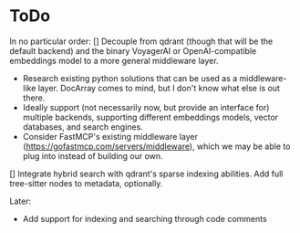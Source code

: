 <!--
SPDX-FileCopyrightText: 2025 Knitli Inc.
SPDX-FileContributor: Adam Poulemanos <adam@knit.li>

SPDX-License-Identifier: MIT OR Apache-2.0
-->

# ToDo

In no particular order:
[] Decouple from qdrant (though that will be the default backend) and the binary VoyagerAI or OpenAI-compatible embeddings model to a more general middleware layer.
   - Research existing python solutions that can be used as a middleware-like layer. DocArray comes to mind, but I don't know what else is out there.
   - Ideally support (not necessarily now, but provide an interface for) multiple backends, supporting different embeddings models, vector databases, and search engines.
   - Consider FastMCP's existing middleware layer (https://gofastmcp.com/servers/middleware), which we may be able to plug into instead of building our own.

[] Integrate hybrid search with qdrant's sparse indexing abilities. Add full tree-sitter nodes to metadata, optionally.

Later:
- Add support for indexing and searching through code comments
